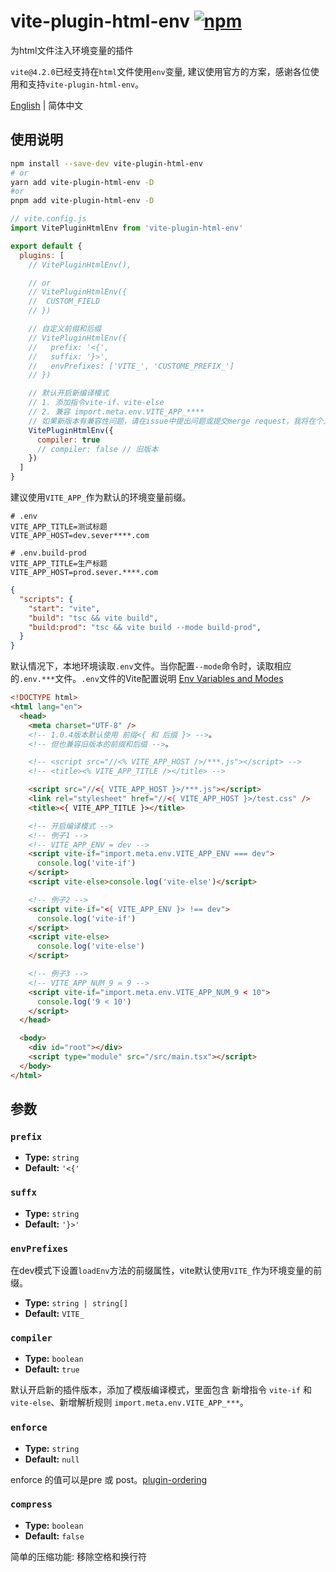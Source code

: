 # vite-plugin-html-env [![npm](https://img.shields.io/npm/v/vite-plugin-html-env.svg)](https://npmjs.com/package/vite-plugin-html-env)

为html文件注入环境变量的插件

`vite@4.2.0`已经支持在`html`文件使用`env`变量, 建议使用官方的方案，感谢各位使用和支持`vite-plugin-html-env`。

[English](./README.md) | 简体中文

## 使用说明
```sh
npm install --save-dev vite-plugin-html-env
# or
yarn add vite-plugin-html-env -D
#or
pnpm add vite-plugin-html-env -D
```

```js
// vite.config.js
import VitePluginHtmlEnv from 'vite-plugin-html-env'

export default {
  plugins: [
    // VitePluginHtmlEnv(),

    // or
    // VitePluginHtmlEnv({
    //  CUSTOM_FIELD
    // })

    // 自定义前缀和后缀
    // VitePluginHtmlEnv({
    //   prefix: '<{',
    //   suffix: '}>',
    //   envPrefixes: ['VITE_', 'CUSTOME_PREFIX_']
    // })

    // 默认开启新编译模式
    // 1. 添加指令vite-if、vite-else
    // 2. 兼容 import.meta.env.VITE_APP_****
    // 如果新版本有兼容性问题，请在issue中提出问题或提交merge request，我将在个人空闲时间及时处理。
    VitePluginHtmlEnv({
      compiler: true
      // compiler: false // 旧版本
    })
  ]
}
```

建议使用`VITE_APP_`作为默认的环境变量前缀。

```
# .env
VITE_APP_TITLE=测试标题
VITE_APP_HOST=dev.sever****.com

# .env.build-prod
VITE_APP_TITLE=生产标题
VITE_APP_HOST=prod.sever.****.com
```

```json
{
  "scripts": {
    "start": "vite",
    "build": "tsc && vite build",
    "build:prod": "tsc && vite build --mode build-prod",
  }
}
```

默认情况下，本地环境读取`.env`文件。当你配置`--mode`命令时，读取相应的`.env.***`文件。`.env`文件的Vite配置说明 [Env Variables and Modes](https://vitejs.dev/guide/env-and-mode.html#env-variables)

```html
<!DOCTYPE html>
<html lang="en">
  <head>
    <meta charset="UTF-8" />
    <!-- 1.0.4版本默认使用 前缀<{ 和 后缀 }> -->。
    <!-- 但也兼容旧版本的前缀和后缀 -->。

    <!-- <script src="//<% VITE_APP_HOST />/***.js"></script> -->
    <!-- <title><% VITE_APP_TITLE /></title> -->

    <script src="//<{ VITE_APP_HOST }>/***.js"></script>
    <link rel="stylesheet" href="//<{ VITE_APP_HOST }>/test.css" />
    <title><{ VITE_APP_TITLE }></title>

    <!-- 开启编译模式 -->
    <!-- 例子1 -->
    <!-- VITE_APP_ENV = dev -->
    <script vite-if="import.meta.env.VITE_APP_ENV === dev">
      console.log('vite-if')
    </script>
    <script vite-else>console.log('vite-else')</script>

    <!-- 例子2 -->
    <script vite-if="<{ VITE_APP_ENV }> !== dev">
      console.log('vite-if')
    </script>
    <script vite-else>
      console.log('vite-else')
    </script>

    <!-- 例子3 -->
    <!-- VITE_APP_NUM_9 = 9 -->
    <script vite-if="import.meta.env.VITE_APP_NUM_9 < 10">
      console.log('9 < 10')
    </script>
  </head>

  <body>
    <div id="root"></div>
    <script type="module" src="/src/main.tsx"></script>
  </body>
</html>
```


## 参数

### `prefix`

- **Type:** `string`
- **Default:** `'<{'`

### `suffx`

- **Type:** `string`
- **Default:** `'}>'`

### `envPrefixes`
在dev模式下设置`loadEnv`方法的前缀属性，vite默认使用`VITE_`作为环境变量的前缀。

- **Type:** `string | string[]`
- **Default:** `VITE_`

### `compiler`

- **Type:** `boolean`
- **Default:** `true`

默认开启新的插件版本，添加了模版编译模式，里面包含 新增指令 `vite-if` 和 `vite-else`、新增解析规则 `import.meta.env.VITE_APP_***`。

### `enforce`
- **Type:** `string`
- **Default:** `null`

enforce 的值可以是pre 或 post。[plugin-ordering](https://vitejs.dev/guide/api-plugin.html#plugin-ordering)

### `compress`
- **Type:** `boolean`
- **Default:** `false`

简单的压缩功能: 移除空格和换行符
